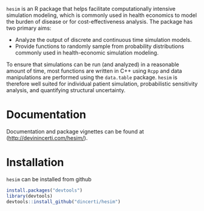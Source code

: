 `hesim` is an R package that helps facilitate computationally intensive simulation modeling, which is commonly used in health economics to model the burden of disease or for cost-effectiveness analysis. The package has two primary aims: 

* Analyze the output of discrete and continuous time simulation models.
* Provide functions to randomly sample from probability distributions commonly used in health-economic simulation modeling.

To ensure that simulations can be run (and analyzed) in a reasonable amount of time, most functions are written in C++ using `Rcpp` and data manipulations are performed using the `data.table` package. `hesim` is therefore well suited for individual patient simulation, probabilistic sensitivity analysis, and quantifying structural uncertainty.

# Documentation
Documentation and package vignettes can be found at (http://devinincerti.com/hesim/).

# Installation
`hesim` can be installed from github

```r
install.packages("devtools")
library(devtools)
devtools::install_github("dincerti/hesim")
```